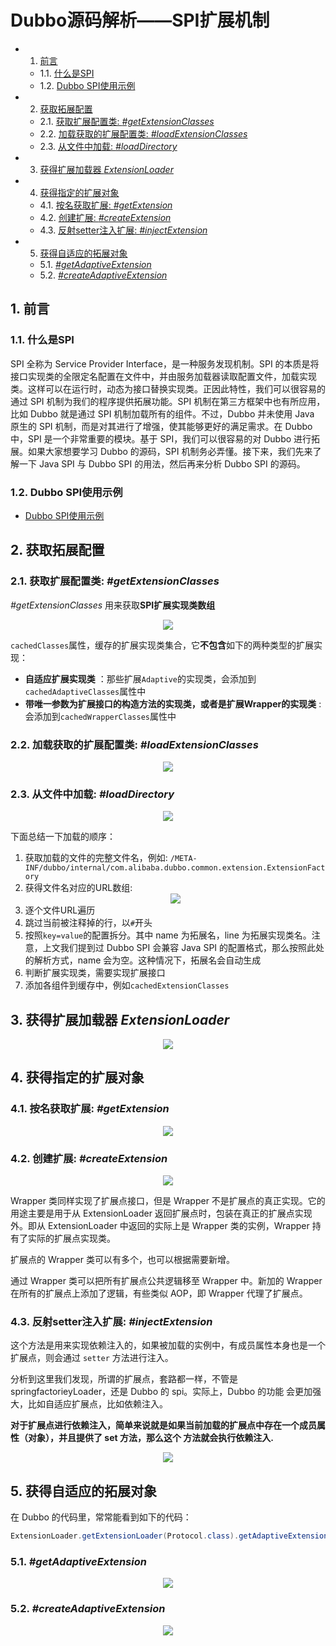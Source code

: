 # Dubbo源码解析——SPI扩展机制

<!-- vscode-markdown-toc -->
* 1. [前言](#)
	* 1.1. [什么是SPI](#SPI)
	* 1.2. [Dubbo SPI使用示例](#DubboSPI)
* 2. [获取拓展配置](#-1)
	* 2.1. [获取扩展配置类:  _#getExtensionClasses_](#:_getExtensionClasses_)
	* 2.2. [加载获取的扩展配置类: _#loadExtensionClasses_](#:_loadExtensionClasses_)
	* 2.3. [从文件中加载: _#loadDirectory_](#:_loadDirectory_)
* 3. [获得扩展加载器 _ExtensionLoader_](#_ExtensionLoader_)
* 4. [获得指定的扩展对象](#-1)
	* 4.1. [按名获取扩展: _#getExtension_](#:_getExtension_)
	* 4.2. [创建扩展: _#createExtension_](#:_createExtension_)
	* 4.3. [反射setter注入扩展: _#injectExtension_](#setter:_injectExtension_)
* 5. [获得自适应的拓展对象](#-1)
	* 5.1. [_#getAdaptiveExtension_](#getAdaptiveExtension_)
	* 5.2. [_#createAdaptiveExtension_](#createAdaptiveExtension_)

<!-- vscode-markdown-toc-config
	numbering=true
	autoSave=true
	/vscode-markdown-toc-config -->
<!-- /vscode-markdown-toc -->

##  1. <a name=''></a>前言

###  1.1. <a name='SPI'></a>什么是SPI

SPI 全称为 Service Provider Interface，是一种服务发现机制。SPI 的本质是将接口实现类的全限定名配置在文件中，并由服务加载器读取配置文件，加载实现类。这样可以在运行时，动态为接口替换实现类。正因此特性，我们可以很容易的通过 SPI 机制为我们的程序提供拓展功能。SPI 机制在第三方框架中也有所应用，比如 Dubbo 就是通过 SPI 机制加载所有的组件。不过，Dubbo 并未使用 Java 原生的 SPI 机制，而是对其进行了增强，使其能够更好的满足需求。在 Dubbo 中，SPI 是一个非常重要的模块。基于 SPI，我们可以很容易的对 Dubbo 进行拓展。如果大家想要学习 Dubbo 的源码，SPI 机制务必弄懂。接下来，我们先来了解一下 Java SPI 与 Dubbo SPI 的用法，然后再来分析 Dubbo SPI 的源码。

###  1.2. <a name='DubboSPI'></a>Dubbo SPI使用示例

* [Dubbo SPI使用示例](https://dubbo.apache.org/zh/docs/v2.7/dev/source/dubbo-spi/)

##  2. <a name='-1'></a>获取拓展配置

###  2.1. <a name=':_getExtensionClasses_'></a>获取扩展配置类:  _#getExtensionClasses_

_#getExtensionClasses_ 用来获取**SPI扩展实现类数组**

<div align=center><img src="/assets/dubbo-spi-01.png"/></div>

`cachedClasses`属性，缓存的扩展实现类集合，它**不包含**如下的两种类型的扩展实现：
* **自适应扩展实现类** ：那些扩展`Adaptive`的实现类，会添加到`cachedAdaptiveClasses`属性中
* **带唯一参数为扩展接口的构造方法的实现类，或者是扩展Wrapper的实现类** :会添加到`cachedWrapperClasses`属性中

###  2.2. <a name=':_loadExtensionClasses_'></a>加载获取的扩展配置类: _#loadExtensionClasses_

<div align=center><img src="/assets/dubbo-spi-02.png"/></div>

###  2.3. <a name=':_loadDirectory_'></a>从文件中加载: _#loadDirectory_

<div align=center><img src="/assets/dubbo-spi-03.png"/></div>

下面总结一下加载的顺序：
1. 获取加载的文件的完整文件名，例如: `/META-INF/dubbo/internal/com.alibaba.dubbo.common.extension.ExtensionFactory`
2. 获得文件名对应的URL数组: <div align=center><img src="/assets/dubbo-spi-04.png"/></div>
3. 逐个文件URL遍历
4. 跳过当前被注释掉的行，以`#`开头
5. 按照`key=value`的配置拆分。其中 name 为拓展名，line 为拓展实现类名。注意，上文我们提到过 Dubbo SPI 会兼容 Java SPI 的配置格式，那么按照此处的解析方式，name 会为空。这种情况下，拓展名会自动生成
6. 判断扩展实现类，需要实现扩展接口
7. 添加各组件到缓存中，例如`cachedExtensionClasses`

##  3. <a name='_ExtensionLoader_'></a>获得扩展加载器 _ExtensionLoader_

<div align=center><img src="/assets/dubbo-spi-05.png"/></div>

##  4. <a name='-1'></a>获得指定的扩展对象

###  4.1. <a name=':_getExtension_'></a>按名获取扩展: _#getExtension_

<div align=center><img src="/assets/dubbo-spi-06.png"/></div>

###  4.2. <a name=':_createExtension_'></a>创建扩展: _#createExtension_

<div align=center><img src="/assets/dubbo-spi-07.png"/></div>

Wrapper 类同样实现了扩展点接口，但是 Wrapper 不是扩展点的真正实现。它的用途主要是用于从 ExtensionLoader 返回扩展点时，包装在真正的扩展点实现外。即从 ExtensionLoader 中返回的实际上是 Wrapper 类的实例，Wrapper 持有了实际的扩展点实现类。

扩展点的 Wrapper 类可以有多个，也可以根据需要新增。

通过 Wrapper 类可以把所有扩展点公共逻辑移至 Wrapper 中。新加的 Wrapper 在所有的扩展点上添加了逻辑，有些类似 AOP，即 Wrapper 代理了扩展点。

###  4.3. <a name='setter:_injectExtension_'></a>反射setter注入扩展: _#injectExtension_

这个方法是用来实现依赖注入的，如果被加载的实例中，有成员属性本身也是一个扩展点，则会通过 `setter` 方法进行注入。

分析到这里我们发现，所谓的扩展点，套路都一样，不管是 springfactorieyLoader，还是 Dubbo 的 spi。实际上，Dubbo 的功能 会更加强大，比如自适应扩展点，比如依赖注入。

**对于扩展点进行依赖注入，简单来说就是如果当前加载的扩展点中存在一个成员属性（对象），并且提供了 set 方法，那么这个 方法就会执行依赖注入.**

<div align=center><img src="/assets/dubbo-spi-08.png"/></div>

##  5. <a name='-1'></a>获得自适应的拓展对象

在 Dubbo 的代码里，常常能看到如下的代码：

```java
ExtensionLoader.getExtensionLoader(Protocol.class).getAdaptiveExtension()
```

###  5.1. <a name='getAdaptiveExtension_'></a>_#getAdaptiveExtension_

<div align=center><img src="/assets/dubbo-spi-09.png"></div>

###  5.2. <a name='createAdaptiveExtension_'></a>_#createAdaptiveExtension_

<div align=center><img src="/assets/dubbo-spi-10.png"/></div>
